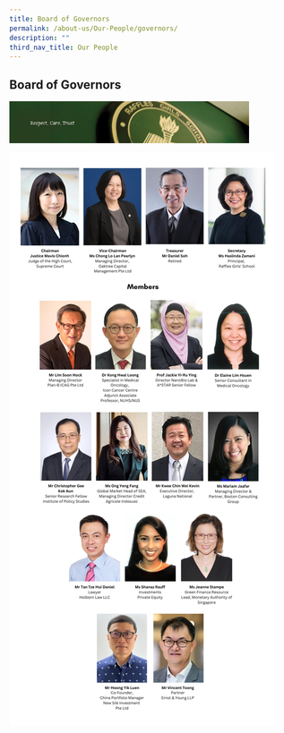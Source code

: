 ```yaml
---
title: Board of Governors
permalink: /about-us/Our-People/governors/
description: ""
third_nav_title: Our People
---
```

## Board of Governors

<img src="/images/respect-care-trust.jpg" style="width:85%">

![](/images/bog_2023%20(210%20×%20380%20mm)%20(210%20×%20400%20mm).jpg)